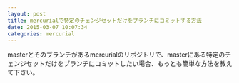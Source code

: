```yaml
---
layout: post
title: mercurialで特定のチェンジセットだけをブランチにコミットする方法
date: 2015-03-07 10:07:34
categories: mercurial
---
```

<!-- {% raw %} -->
<p>masterとそのブランチがあるmercurialのリポジトリで、masterにある特定のチェンジセットだけをブランチにコミットしたい場合、もっとも簡単な方法を教えて下さい。</p>
<!-- {% endraw %} -->
